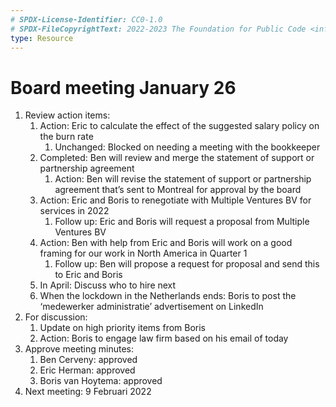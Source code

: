 ```yaml
---
# SPDX-License-Identifier: CC0-1.0
# SPDX-FileCopyrightText: 2022-2023 The Foundation for Public Code <info@publiccode.net>
type: Resource
---
```


# Board meeting January 26

1. Review action items:
   1. Action: Eric to calculate the effect of the suggested salary policy on the burn rate
      1. Unchanged: Blocked on needing a meeting with the bookkeeper
   2. Completed: Ben will review and merge the statement of support or partnership agreement
      1. Action: Ben will revise the statement of support or partnership agreement that’s sent to Montreal for approval by the board
   3. Action: Eric and Boris to renegotiate with Multiple Ventures BV for services in 2022
      1. Follow up: Eric and Boris will request a proposal from Multiple Ventures BV
   4. Action: Ben with help from Eric and Boris will work on a good framing for our work in North America in Quarter 1
      1. Follow up: Ben will propose a request for proposal and send this to Eric and Boris
   5. In April: Discuss who to hire next
   6. When the lockdown in the Netherlands ends: Boris to post the ‘medewerker administratie’ advertisement on LinkedIn
2. For discussion:
   1. Update on high priority items from Boris
   2. Action: Boris to engage law firm based on his email of today
3. Approve meeting minutes:
   1. Ben Cerveny: approved
   2. Eric Herman: approved
   3. Boris van Hoytema: approved
4. Next meeting: 9 Februari 2022
